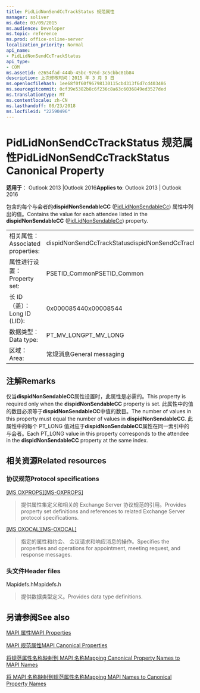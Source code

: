 ```yaml
---
title: PidLidNonSendCcTrackStatus 规范属性
manager: soliver
ms.date: 03/09/2015
ms.audience: Developer
ms.topic: reference
ms.prod: office-online-server
localization_priority: Normal
api_name:
- PidLidNonSendCcTrackStatus
api_type:
- COM
ms.assetid: e2654fad-444b-45bc-976d-3c5cbbc81b84
description: 上次修改时间：2015 年 3 月 9 日
ms.openlocfilehash: 1ee68f0f60f96798130115cbd313f6d7cd403486
ms.sourcegitcommit: 0cf39e5382b8c6f236c8a63c6036849ed3527ded
ms.translationtype: MT
ms.contentlocale: zh-CN
ms.lasthandoff: 08/23/2018
ms.locfileid: "22590496"
---
```

# <a name="pidlidnonsendcctrackstatus-canonical-property"></a><span data-ttu-id="026ae-103">PidLidNonSendCcTrackStatus 规范属性</span><span class="sxs-lookup"><span data-stu-id="026ae-103">PidLidNonSendCcTrackStatus Canonical Property</span></span>

  
  
<span data-ttu-id="026ae-104">**适用于**： Outlook 2013 |Outlook 2016</span><span class="sxs-lookup"><span data-stu-id="026ae-104">**Applies to**: Outlook 2013 | Outlook 2016</span></span> 
  
<span data-ttu-id="026ae-105">包含的每个与会者的**dispidNonSendableCC** ([PidLidNonSendableCc](pidlidnonsendablecc-canonical-property.md)) 属性中列出的值。</span><span class="sxs-lookup"><span data-stu-id="026ae-105">Contains the value for each attendee listed in the **dispidNonSendableCC** ([PidLidNonSendableCc](pidlidnonsendablecc-canonical-property.md)) property.</span></span>
  
|||
|:-----|:-----|
|<span data-ttu-id="026ae-106">相关属性：</span><span class="sxs-lookup"><span data-stu-id="026ae-106">Associated properties:</span></span>  <br/> |<span data-ttu-id="026ae-107">dispidNonSendCcTrackStatus</span><span class="sxs-lookup"><span data-stu-id="026ae-107">dispidNonSendCcTrackStatus</span></span>  <br/> |
|<span data-ttu-id="026ae-108">属性进行设置：</span><span class="sxs-lookup"><span data-stu-id="026ae-108">Property set:</span></span>  <br/> |<span data-ttu-id="026ae-109">PSETID_Common</span><span class="sxs-lookup"><span data-stu-id="026ae-109">PSETID_Common</span></span>  <br/> |
|<span data-ttu-id="026ae-110">长 ID （盖）：</span><span class="sxs-lookup"><span data-stu-id="026ae-110">Long ID (LID):</span></span>  <br/> |<span data-ttu-id="026ae-111">0x00008544</span><span class="sxs-lookup"><span data-stu-id="026ae-111">0x00008544</span></span>  <br/> |
|<span data-ttu-id="026ae-112">数据类型：</span><span class="sxs-lookup"><span data-stu-id="026ae-112">Data type:</span></span>  <br/> |<span data-ttu-id="026ae-113">PT_MV_LONG</span><span class="sxs-lookup"><span data-stu-id="026ae-113">PT_MV_LONG</span></span>  <br/> |
|<span data-ttu-id="026ae-114">区域：</span><span class="sxs-lookup"><span data-stu-id="026ae-114">Area:</span></span>  <br/> |<span data-ttu-id="026ae-115">常规消息</span><span class="sxs-lookup"><span data-stu-id="026ae-115">General messaging</span></span>  <br/> |
   
## <a name="remarks"></a><span data-ttu-id="026ae-116">注解</span><span class="sxs-lookup"><span data-stu-id="026ae-116">Remarks</span></span>

<span data-ttu-id="026ae-117">仅当**dispidNonSendableCC**属性设置时，此属性是必需的。</span><span class="sxs-lookup"><span data-stu-id="026ae-117">This property is required only when the **dispidNonSendableCC** property is set.</span></span> <span data-ttu-id="026ae-118">此属性中的值的数目必须等于**dispidNonSendableCC**中值的数目。</span><span class="sxs-lookup"><span data-stu-id="026ae-118">The number of values in this property must equal the number of values in **dispidNonSendableCC**.</span></span> <span data-ttu-id="026ae-119">此属性中的每个 PT_LONG 值对应于**dispidNonSendableCC**属性在同一索引中的与会者。</span><span class="sxs-lookup"><span data-stu-id="026ae-119">Each PT_LONG value in this property corresponds to the attendee in the **dispidNonSendableCC** property at the same index.</span></span> 
  
## <a name="related-resources"></a><span data-ttu-id="026ae-120">相关资源</span><span class="sxs-lookup"><span data-stu-id="026ae-120">Related resources</span></span>

### <a name="protocol-specifications"></a><span data-ttu-id="026ae-121">协议规范</span><span class="sxs-lookup"><span data-stu-id="026ae-121">Protocol specifications</span></span>

<span data-ttu-id="026ae-122">[[MS OXPROPS]](http://msdn.microsoft.com/library/f6ab1613-aefe-447d-a49c-18217230b148%28Office.15%29.aspx)</span><span class="sxs-lookup"><span data-stu-id="026ae-122">[[MS-OXPROPS]](http://msdn.microsoft.com/library/f6ab1613-aefe-447d-a49c-18217230b148%28Office.15%29.aspx)</span></span>
  
> <span data-ttu-id="026ae-123">提供属性集定义和相关的 Exchange Server 协议规范的引用。</span><span class="sxs-lookup"><span data-stu-id="026ae-123">Provides property set definitions and references to related Exchange Server protocol specifications.</span></span>
    
<span data-ttu-id="026ae-124">[[MS OXOCAL]](http://msdn.microsoft.com/library/09861fde-c8e4-4028-9346-e7c214cfdba1%28Office.15%29.aspx)</span><span class="sxs-lookup"><span data-stu-id="026ae-124">[[MS-OXOCAL]](http://msdn.microsoft.com/library/09861fde-c8e4-4028-9346-e7c214cfdba1%28Office.15%29.aspx)</span></span>
  
> <span data-ttu-id="026ae-125">指定的属性和约会、 会议请求和响应消息的操作。</span><span class="sxs-lookup"><span data-stu-id="026ae-125">Specifies the properties and operations for appointment, meeting request, and response messages.</span></span>
    
### <a name="header-files"></a><span data-ttu-id="026ae-126">头文件</span><span class="sxs-lookup"><span data-stu-id="026ae-126">Header files</span></span>

<span data-ttu-id="026ae-127">Mapidefs.h</span><span class="sxs-lookup"><span data-stu-id="026ae-127">Mapidefs.h</span></span>
  
> <span data-ttu-id="026ae-128">提供数据类型定义。</span><span class="sxs-lookup"><span data-stu-id="026ae-128">Provides data type definitions.</span></span>
    
## <a name="see-also"></a><span data-ttu-id="026ae-129">另请参阅</span><span class="sxs-lookup"><span data-stu-id="026ae-129">See also</span></span>



[<span data-ttu-id="026ae-130">MAPI 属性</span><span class="sxs-lookup"><span data-stu-id="026ae-130">MAPI Properties</span></span>](mapi-properties.md)
  
[<span data-ttu-id="026ae-131">MAPI 规范属性</span><span class="sxs-lookup"><span data-stu-id="026ae-131">MAPI Canonical Properties</span></span>](mapi-canonical-properties.md)
  
[<span data-ttu-id="026ae-132">将规范属性名称映射到 MAPI 名称</span><span class="sxs-lookup"><span data-stu-id="026ae-132">Mapping Canonical Property Names to MAPI Names</span></span>](mapping-canonical-property-names-to-mapi-names.md)
  
[<span data-ttu-id="026ae-133">将 MAPI 名称映射到规范属性名称</span><span class="sxs-lookup"><span data-stu-id="026ae-133">Mapping MAPI Names to Canonical Property Names</span></span>](mapping-mapi-names-to-canonical-property-names.md)

